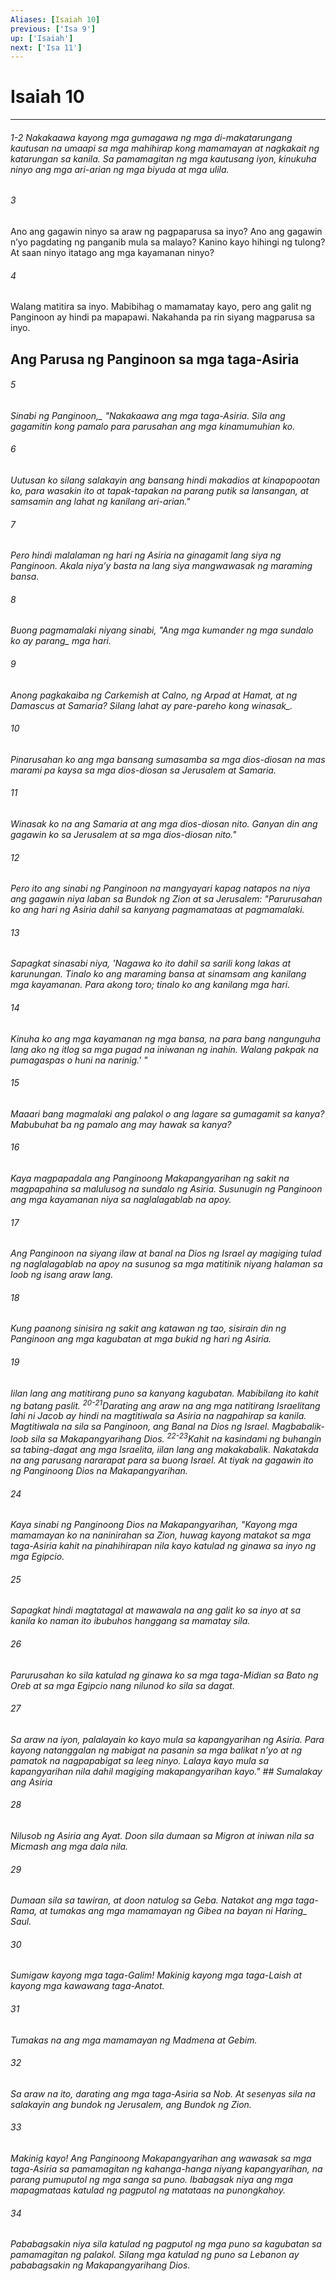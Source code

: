```yaml
---
Aliases: [Isaiah 10]
previous: ['Isa 9']
up: ['Isaiah']
next: ['Isa 11']
---
```

# Isaiah 10

***
###### 1-2 Nakakaawa kayong mga gumagawa ng mga di-makatarungang kautusan na umaapi sa mga mahihirap kong mamamayan at nagkakait ng katarungan sa kanila. Sa pamamagitan ng mga kautusang iyon, kinukuha ninyo ang mga ari-arian ng mga biyuda at mga ulila. 





















###### 3 










Ano ang gagawin ninyo sa araw ng pagpaparusa sa inyo? Ano ang gagawin nʼyo pagdating ng panganib mula sa malayo? Kanino kayo hihingi ng tulong? At saan ninyo itatago ang mga kayamanan ninyo? 





















###### 4 










Walang matitira sa inyo. Mabibihag o mamamatay kayo, pero ang galit ng Panginoon ay hindi pa mapapawi. Nakahanda pa rin siyang magparusa sa inyo.

## Ang Parusa ng Panginoon sa mga taga-Asiria 





















###### 5 










<i class="trans-change">Sinabi ng Panginoon,_ "Nakakaawa ang mga taga-Asiria. Sila ang gagamitin kong pamalo para parusahan ang mga kinamumuhian ko. 





















###### 6 










Uutusan ko silang salakayin ang bansang hindi makadios at kinapopootan ko, para wasakin ito at tapak-tapakan na parang putik sa lansangan, at samsamin ang lahat ng kanilang ari-arian." 





















###### 7 










Pero hindi malalaman ng hari ng Asiria na ginagamit lang siya ng Panginoon. Akala niyaʼy basta na lang siya mangwawasak ng maraming bansa. 





















###### 8 










Buong pagmamalaki niyang sinabi, "Ang mga kumander ng mga sundalo ko ay <i class="trans-change">parang_ mga hari. 





















###### 9 










Anong pagkakaiba ng Carkemish at Calno, ng Arpad at Hamat, at ng Damascus at Samaria? <i class="trans-change">Silang lahat ay pare-pareho kong winasak_. 





















###### 10 










Pinarusahan ko ang mga bansang sumasamba sa mga dios-diosan na mas marami pa kaysa sa mga dios-diosan sa Jerusalem at Samaria. 





















###### 11 










Winasak ko na ang Samaria at ang mga dios-diosan nito. Ganyan din ang gagawin ko sa Jerusalem at sa mga dios-diosan nito." 





















###### 12 










Pero ito ang sinabi ng Panginoon na mangyayari kapag natapos na niya ang gagawin niya laban sa Bundok ng Zion at sa Jerusalem: "Parurusahan ko ang hari ng Asiria dahil sa kanyang pagmamataas at pagmamalaki. 





















###### 13 










Sapagkat sinasabi niya, 'Nagawa ko ito dahil sa sarili kong lakas at karunungan. Tinalo ko ang maraming bansa at sinamsam ang kanilang mga kayamanan. Para akong toro; tinalo ko ang kanilang mga hari. 





















###### 14 










Kinuha ko ang mga kayamanan ng mga bansa, na para bang nangunguha lang ako ng itlog sa mga pugad na iniwanan ng inahin. Walang pakpak na pumagaspas o huni na narinig.' " 





















###### 15 










Maaari bang magmalaki ang palakol o ang lagare sa gumagamit sa kanya? Mabubuhat ba ng pamalo ang may hawak sa kanya? 





















###### 16 










Kaya magpapadala ang Panginoong Makapangyarihan ng sakit na magpapahina sa malulusog na sundalo ng Asiria. Susunugin ng Panginoon ang mga kayamanan niya sa naglalagablab na apoy. 





















###### 17 










Ang Panginoon na siyang ilaw at banal na Dios ng Israel ay magiging tulad ng naglalagablab na apoy na susunog sa mga matitinik niyang halaman sa loob ng isang araw lang. 





















###### 18 










Kung paanong sinisira ng sakit ang katawan ng tao, sisirain din ng Panginoon ang mga kagubatan at mga bukid ng hari ng Asiria. 





















###### 19 










Iilan lang ang matitirang puno sa kanyang kagubatan. Mabibilang ito kahit ng batang paslit. <sup class="versenum">20-21</sup>Darating ang araw na ang mga natitirang Israelitang lahi ni Jacob ay hindi na magtitiwala sa Asiria na nagpahirap sa kanila. Magtitiwala na sila sa Panginoon, ang Banal na Dios ng Israel. Magbabalik-loob sila sa Makapangyarihang Dios. <sup class="versenum">22-23</sup>Kahit na kasindami ng buhangin sa tabing-dagat ang mga Israelita, iilan lang ang makakabalik. Nakatakda na ang parusang nararapat para sa buong Israel. At tiyak na gagawin ito ng Panginoong Dios na Makapangyarihan. 





















###### 24 










Kaya sinabi ng Panginoong Dios na Makapangyarihan, "Kayong mga mamamayan ko na naninirahan sa Zion, huwag kayong matakot sa mga taga-Asiria kahit na pinahihirapan nila kayo katulad ng ginawa sa inyo ng mga Egipcio. 





















###### 25 










Sapagkat hindi magtatagal at mawawala na ang galit ko sa inyo at sa kanila ko naman ito ibubuhos hanggang sa mamatay sila. 





















###### 26 










Parurusahan ko sila katulad ng ginawa ko sa mga taga-Midian sa Bato ng Oreb at sa mga Egipcio nang nilunod ko sila sa dagat. 





















###### 27 










Sa araw na iyon, palalayain ko kayo mula sa kapangyarihan ng Asiria. Para kayong natanggalan ng mabigat na pasanin sa mga balikat nʼyo at ng pamatok na nagpapabigat sa leeg ninyo. Lalaya kayo mula sa kapangyarihan nila dahil magiging makapangyarihan kayo." ## Sumalakay ang Asiria 





















###### 28 










Nilusob ng Asiria ang Ayat. Doon sila dumaan sa Migron at iniwan nila sa Micmash ang mga dala nila. 





















###### 29 










Dumaan sila sa tawiran, at doon natulog sa Geba. Natakot ang mga taga-Rama, at tumakas ang mga mamamayan ng Gibea na bayan ni <i class="trans-change">Haring_ Saul. 





















###### 30 










Sumigaw kayong mga taga-Galim! Makinig kayong mga taga-Laish at kayong mga kawawang taga-Anatot. 





















###### 31 










Tumakas na ang mga mamamayan ng Madmena at Gebim. 





















###### 32 










Sa araw na ito, darating ang mga taga-Asiria sa Nob. At sesenyas sila na salakayin ang bundok ng Jerusalem, ang Bundok ng Zion. 





















###### 33 










Makinig kayo! Ang Panginoong Makapangyarihan ang wawasak sa mga taga-Asiria sa pamamagitan ng kahanga-hanga niyang kapangyarihan, na parang pumuputol ng mga sanga sa puno. Ibabagsak niya ang mga mapagmataas katulad ng pagputol ng matataas na punongkahoy. 





















###### 34 










Pababagsakin niya sila katulad ng pagputol ng mga puno sa kagubatan sa pamamagitan ng palakol. Silang mga katulad ng puno sa Lebanon ay pababagsakin ng Makapangyarihang Dios.
